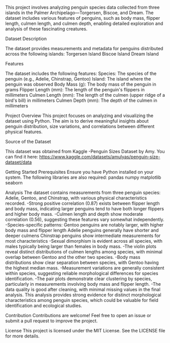 This project involves analyzing penguin species data collected from three islands in the Palmer Archipelago—Torgersen, Biscoe, and Dream. The dataset includes various features of penguins, such as body mass, flipper length, culmen length, and culmen depth, enabling detailed exploration and analysis of these fascinating creatures.

Dataset Description

The dataset provides measurements and metadata for penguins distributed across the following islands:
Torgersen Island
Biscoe Island
Dream Island

Features

The dataset includes the following features:
Species: The species of the penguin (e.g., Adelie, Chinstrap, Gentoo)
Island: The island where the penguin was observed
Body Mass (g): The body mass of the penguin in grams
Flipper Length (mm): The length of the penguin's flippers in millimeters
Culmen Length (mm): The length of the culmen (upper ridge of a bird's bill) in millimeters
Culmen Depth (mm): The depth of the culmen in millimeters

Project Overview
This project focuses on analyzing and visualizing the dataset using Python. The aim is to derive meaningful insights about penguin distribution, size variations, and correlations between different physical features.

Source of the Dataset

This dataset was obtained from Kaggle -Penguin Sizes Dataset by Amy. You can find it here: 
https://www.kaggle.com/datasets/amulyas/penguin-size-dataset/data

Getting Started
Prerequisites
Ensure you have Python installed on your system. The following libraries are also required:
pandas
numpy
matplotlib
seaborn

Analysis
The dataset contains measurements from three penguin species: Adelie, Gentoo, and Chinstrap, with various physical characteristics recorded.
-Strong positive correlation (0.87) exists between flipper length and body mass, indicating larger penguins tend to have both longer flippers and higher body mass.
-Culmen length and depth show moderate correlation (0.56), suggesting these features vary somewhat independently.
-Species-specific patterns:
  Gentoo penguins are notably larger, with higher body mass and flipper length
  Adelie penguins generally have shorter and deeper culmens
  Chinstrap penguins show intermediate measurements for most characteristics
-Sexual dimorphism is evident across all species, with males typically being larger than females in body mass.
-The violin plots reveal distinct distributions of culmen lengths among species, with minimal overlap between Gentoo and the other two species.
-Body mass distributions show clear separation between species, with Gentoo having the highest median mass.
-Measurement variations are generally consistent within species, suggesting reliable morphological differences for species identification.
-The pair plots demonstrate clear clustering by species, particularly in measurements involving body mass and flipper length.
-The data quality is good after cleaning, with minimal missing values in the final analysis.
This analysis provides strong evidence for distinct morphological characteristics among penguin species, which could be valuable for field identification and ecological studies.

Contribution
Contributions are welcome! Feel free to open an issue or submit a pull request to improve the project.

License
This project is licensed under the MIT License. See the LICENSE file for more details.
